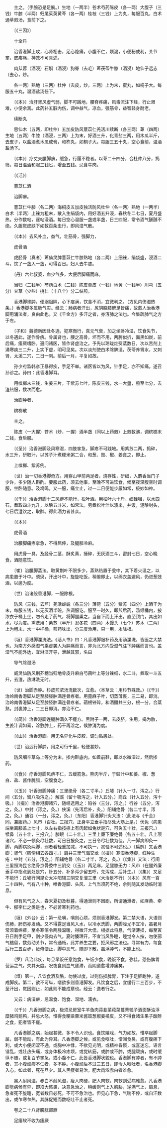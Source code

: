 <!-- { "loadSidebar": true } -->
　　主之。（手腕恐是足腕。）生地（一两半）苍术芍药陈皮（各一两）大腹子（三钱）牛膝（半两）归尾茱萸黄芩（各一两）桂枝（三钱）上为丸，每服百丸，白术通草煎汤，食前下之。

　　〔《三因》〕

　　十全丹

　　治香港脚上攻，心肾相击，足心隐痛，小腹不仁，烦渴，小便秘或利，关节挛，皮疼痛，神效不可具述。

　　肉苁蓉（酒浸）石斛（酒浸）狗脊（去毛）萆茯苓牛膝（酒浸）地仙子远志（去心，炒。

　　各一两）熟地（三两）杜仲（去皮，炒，三两）上为末，蜜丸，如桐子大。每服五十丸，温酒盐汤任下。

　　〔《本》〕治肝肾风虚气弱，脚不可践地，腰脊疼痛，风毒流注下经，行止艰难，小便余沥。此药补五脏内伤，调中益气，凉血，强筋骨，益智轻身耐老，

　　续断丸

　　思仙木（五两，即杜仲）五加皮防风薏苡仁羌活川续断（各三两）萆（四两）生地（五两）牛膝（酒浸，三两）上为末，好酒三升，化青盐三两，用木瓜半斤，去皮子，以盐酒煮木瓜成膏，和杵丸，如桐子大。每服三五十丸，空心食前，温酒盐汤下。

　　〔《本》〕疗丈夫腰脚痹，缓急，行履不稳者。以萆二十四分，合杜仲八分，捣筛，每日温酒和服三钱匕，增至五钱。忌食牛肉。

　　〔《活》〕

　　薏苡仁酒

　　治脚痹。

　　薏苡仁牛膝（各二两）海桐皮五加皮独活防风杜仲（各一两）熟地（一两半）白术（半两）上锉为粗末，散入生绢袋内，用好酒五升浸，春秋冬二七日，夏月盛热，分作数帖，逐帖浸酒。每日空心温服一盏或半盏，日三四服，常令酒气醺醺不绝。久服觉皮肤下如数百条虫行，即风湿气散。

　　〔《本》〕去风补血，益气，壮筋骨，强脚力，

　　虎骨酒

　　虎胫骨（真者）萆仙灵脾薏苡仁牛膝熟地（各二两）上细锉，绢袋盛，浸酒二斗，饮了一盏入一盏，可得百日。妇人去牛膝。

　　〔丹〕六七叔婆，血少气多，大便后脚痛而麻。

　　当归（二钱半）芍药白术（二钱）陈皮青皮（一钱）地黄（一钱半）川芎（五分）甘草（少些）桃仁（十八个）分二帖煎。

　　香港脚壅肿，便溺阻隔，心下痞满，饮食不消，宜微利之。（方见内伤湿热条。）香港脚多属肺气实。经云：肺病者汗出，尻阴股膝髀足皆痛，故戴人治香港脚用涌法者，良由此也。又《千金方》多汗之者，亦泻肺之法也。今集疏肺气之方于左。

　　〔子和〕魏德新因赴冬选，犯寒而行，真元气衰，加之坐卧冷湿，饮食失节，以冬遇此，遂作骨痹。骨属肾也，腰之高骨，坏而不用，两胯似折，面黑如炭，前后痛，痿厥嗜卧。遍问诸医，皆作肾虚治之。予先以玲珑灶熨蒸数日，次以苦剂上涌寒痰三二升，上实下虚，明可见矣。次以淡剂使白术除脾湿，茯苓养肾水，又刺肾、太溪二穴，二日一刺。前后一月，平复如故。

　　孙少府监韩彦正暴得疾，手足不举。诸医皆以为风，针手足，亦不知痛。遂召孙诊之。孙曰：此香港脚耳。

　　用槟榔末三钱，生姜三片，干紫苏七叶，陈皮三钱，水一大盏，煎至七分，去渣热服，数次而愈。

　　治脚肿者，

　　槟榔散

　　主之。

　　陈皮（一大握）苍术（炒，一握）酒半盏（同以上药煎）上煎数沸，调槟榔末二钱，食后服。

　　〔《圣》〕治香港脚及风寒湿，四肢挛急，脚疼不可践地。用紫苏二两，捣碎，水三升，研取汁，以苏子汁煮粳米粥二合，和葱、豉、椒、姜食之，即止。

　　上槟榔、紫苏例。

　　〔世〕治一切香港脚奇方。用穿山甲前两足者，烧存性，研细，入麝香当门子少许，多少随人斟酌。要服此药，须去他事，至晚不可进饮食，候至夜深腹空时调服，坐卧随意。及鸡鸣，又一服，痛立止，过一二日便能步履如常，极妙如神。

　　〔《千》〕治香港脚十二风痹不能行，松叶酒。用松叶六十斤，细锉咀，以水四石，煮取四斗九升，以酿五斗米，如常法。另煮松叶汁以渍米，并饭，泥酿封头，七日后澄饮之，取醉。得此酒力者甚众。

　　〔《本》〕

　　虎骨酒

　　治腰脚痛疼挛急，不得屈伸，及腿膝冷麻。

　　用虎骨一具，及胫骨二茎，酥炙黄，捶碎，无灰酒三斗，密封七日，空心晚食，酒随意饮。

　　〔崔〕治腰脚蒸法。取黄荆叶不限多少，蒸熟热置于瓮中，其下着火温之，以病患置于叶中。须臾，汗出叶中，旋旋吃饭，稍倦即止，以绵衣盖避风，仍进葱豉酒，以瘥为度。

　　〔世〕治诸般香港脚，一服除根。

　　防风（三钱，去芦）羌活蝉蜕（各三分）薄荷（五分）紫苏（四分）上晒干为末，每服五钱，以无灰酒半碗，热调服讫。服至一时久，即煎后药，汤倾桶内，披浓衣于桶上坐，勿令走了药气，将脚腿熏之，当自下而上汗出，直至顶门，其出如水，尽为度。熏洗用：紫苏（半斤）忍冬花（四两）木馒头（七个）苏木（二两）上为粗末，水一中样桶，煎药味出，分三度添用，只一用，永除根。

　　〔垣〕香港脚渫洗法。《活人书》曰：凡香港脚服补药及用汤渫洗，皆医之大禁也，为南方外感湿气乘虚袭人为肿痛而言，非为北方内受湿气注下肿痛而言也。盖湿气不能外达，宜淋渫开导，泄越其邪，名曰

　　导气除湿汤

　　威灵仙防风荆芥穗当归地骨皮升麻白芍蒴叶上等分锉细，水二斗，煮取一斗五升，去渣，热淋洗无时。

　　〔世〕治脚赤肿。杉皮煎浓汤洗数次，立愈。（本草云：用杉节殊效。）〔《千》〕治岭南香港脚从足至膝胫肿满连骨疼者。用蓖麻子叶，切蒸薄裹，三二易，即消。治岭南香港脚从足至膝胫肿满连骨疼者。蒴根锉碎，和酒醋共三分，根一分，合蒸熟，封裹肿上，二三日即消。亦治不仁。

　　〔《简》〕治香港脚连腿肿满久不瘥方。黑附子一两，去皮脐，生用，捣为散，生姜汁调如膏，涂敷肿上，药干再涂之，候肿消为度。

　　〔《山》〕治香港脚。用无名异化牛皮胶，调匀贴患处。

　　〔世〕治远行脚肿，用之可行千里，轻便甚妙。

　　防风细辛草乌上等分为末，掺内鞋底内。如着前鞋，即以水微湿过，然后掺药。

　　〔《食》〕疗香港脚风痹不仁，五缓筋急。熊肉半斤，于豉汁中和姜、椒、葱白、盐、酱作腌腊，空腹食之。

　　〔《玉》〕针香港脚肿痛：三里绝骨（各二寸半。）丘墟（针入一寸，泻之。）行间（五分，留八吸泻之。）解溪（留十吸泻之，针入五分。）商丘（针入五分，泻十吸。）〔《撮》〕治香港脚诸穴，随经选用之：陷谷（三分，泻之。）行谷（五分，泻之，灸。）中封（泻之，灸。）侠溪（先泻后补，灸。）阳辅绝骨（各二寸半，泻之，灸。）通谷（一分，泻之，灸。）〔东阳〕香港脚针灸大法：（此法与《千金》同，兼服药。）风市（百壮。三报穴，正身平立垂手指尽处大筋上是。）伏免（病患端坐离膝盖上七寸，以左右指按捺上有肉起如兔状是穴，可灸五十壮，三报穴。）犊鼻（五十壮，三报穴。）膝眼（二十壮。）三里上廉下廉绝骨（各五十壮。凡上项诸穴，不必一顿灸尽壮数，可日日报灸之，三日令尽壮数为佳。凡一脚病即灸一脚，两脚病灸两脚，弱者看轻重加减，不可执一，灵验不可述也。）〔扁鹊〕又香港脚：肾气（脐傍相去各四寸。）肩井三里气海交龙〔《撮》〕寒湿香港脚，红肿生疮：中封（五分，泻之。）阳辅绝骨（各二寸半，泻之，灸。）〔《集》〕又法：行间三里照海昆仑绝骨京骨委中三阴交〔《玉》〕两足麻，足腿膝无力：风市（在腿外廉垂手中指点到处是穴，针五分，补多泻少留五呼，先泻成，后补生。）〔《集》〕又足不能行：丘墟行间昆仑太冲阳辅三阴交复溜三里（大治足不行）〔《本》〕风有一百二十四种，气有八十种，唯香港脚、头风、上气当须药不绝，余则随其发动临时消息。

　　但有风气之人，春末夏初及秋暮，得通泄则不困剧，所谓通泄者，如麻黄、牵牛、郁李仁之类是也，不必苦寒利药也。

　　〔垣〕《外台》云：第一忌嗔，嗔则心烦，烦则香港脚发。第二禁大语，大语则伤肺，肺伤亦发动。又不得露足当风入水，以冷水洗脚，两脚胫尤不宜冷，虽暑月常须着绵裤，至冬寒倍令两胫温暖，得微汗大佳。根据此将息，气渐薄损，每至寅丑日割手足甲，割少侵肉去气。夏时腠理开，不宜当风卧睡，睡觉令人按，勿使邪气稽留，数劳动关节，常令通畅，此并养生之要，拒风邪之法也。寻常有力，每食后行三五百步，疲倦便止，脚中恶气，随即下散，虽浮肿气，不能上也。

　　〔罗〕凡治此疾，每旦早饭任意饱食，午饭少食，晚饭不食，弥佳。恐伤脾胃营运之气，失其天度。况夜食则血气壅滞，而阴道愈增肿痛矣。

　　〔垣〕第一，凡饮食酒及酪，勿使过度，过则伤损脾胃，下注于足胫跗肿，遂成脚疾。第二，欲不可纵，嗜欲多则香港脚发。凡饮食之后，宜缓行二三百步，不至汗出，觉困则止，如此则不能成壅也。经云：逸者行之。

　　又云：病湿痹，忌温食、饱食、湿地、濡衣。

　　〔《千》〕凡香港脚之病，极须忌房室牛羊鱼肉蒜韭菜菘菜蔓菁瓠子酒面酥油浮糜猪鸡鹅鸭，并忌大怒，惟得食粳粱粟米酱豉葱椒姜橘皮，又不得食诸生果子酸酢之食，犯者皆不瘥。

　　凡香港脚之病，始起甚微，多不令人识也。食饮嬉戏，气力如故，惟卒起脚屈，弱不能动，有此为异耳。凡香港脚之候，或见食呕吐，憎闻食臭，或有腹痛下利，或大小便闭涩不通，或胸中冲悸，不欲见光明，或精神昏惯，或喜迷忘，语言错乱，或壮热头痛，或身体极冷疼烦，或觉转筋，或肿或不肿，或腿顽痹，或时缓纵不随，或复百节挛急，或小腹不仁，此皆香港脚状貌也。香港脚有肿者，有不肿者，其小腹顽痹不仁者，多不肿。小腹顽后不过三五日，即令人呕吐者，名香港脚入心。如此者，死在旦夕。其人黑瘦者易治，肥大肉浓赤白者难愈。

　　黑人耐风湿，赤白不耐风湿，瘦人肉硬，肥人肉软，肉软则受病难愈。凡香港脚觉病候有异，即须大怖畏，决意急治之，稍缓则气上入胸胁，逆满气上，肩息，急者死不旋踵，宽者数日必死，不可不急治也。但见心下急，气喘不停，或自汗数出，或乍寒乍热，其脉促短而数呕吐不止者死。

　　卷之二十八肾膀胱部厥

　　足痿软不收为痿厥

